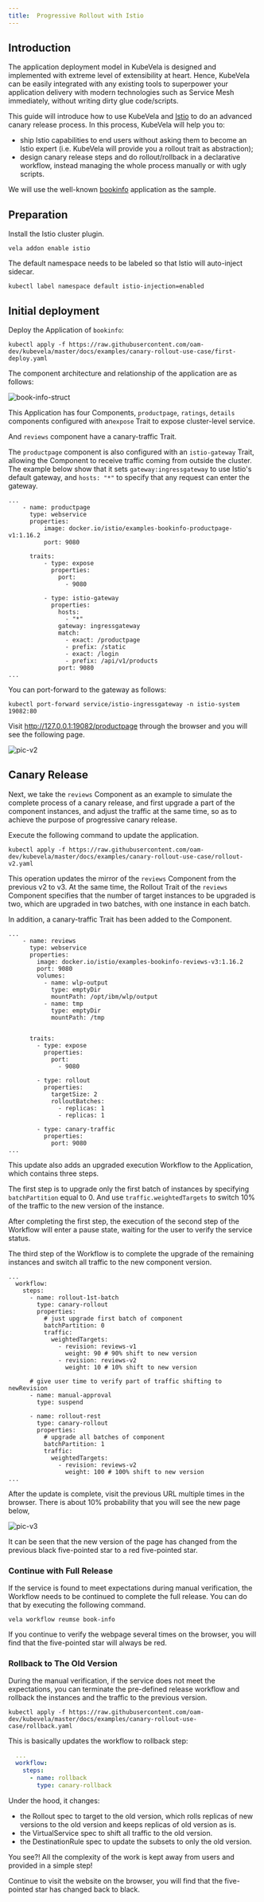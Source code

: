 ```yaml
---
title:  Progressive Rollout with Istio
---
```


## Introduction

The application deployment model in KubeVela is designed and implemented with extreme level of extensibility at heart. Hence, KubeVela can be easily integrated with any existing tools to superpower your application delivery with modern technologies such as Service Mesh immediately, without writing dirty glue code/scripts.

This guide will introduce how to use KubeVela and [Istio](https://istio.io/latest/) to do an advanced canary release process. In this process, KubeVela will help you to:
- ship Istio capabilities to end users without asking them to become an Istio expert (i.e. KubeVela will provide you a rollout trait as abstraction);
- design canary release steps and do rollout/rollback in a declarative workflow, instead managing the whole process manually or with ugly scripts.

We will use the well-known [bookinfo](https://istio.io/latest/docs/examples/bookinfo/?ie=utf-8&hl=en&docs-search=Canary) application as the sample.

## Preparation

Install the Istio cluster plugin.
```shell
vela addon enable istio
```

The default namespace needs to be labeled so that Istio will auto-inject sidecar.

```shell
kubectl label namespace default istio-injection=enabled
```

## Initial deployment

Deploy the Application of `bookinfo`:

```shell
kubectl apply -f https://raw.githubusercontent.com/oam-dev/kubevela/master/docs/examples/canary-rollout-use-case/first-deploy.yaml
```

The component architecture and  relationship of the application are as follows:

![book-info-struct](../resources/book-info-struct.jpg)

This Application has four Components, `productpage`, `ratings`, `details` components configured with an`expose` Trait to expose cluster-level service.

And `reviews` component have a canary-traffic Trait.

The `productpage` component is also configured with an `istio-gateway` Trait, allowing the Component to receive traffic coming from outside the cluster. The example below show that it sets `gateway:ingressgateway` to use Istio's default gateway, and `hosts: "*"` to specify that any request can enter the gateway.
```shell
...
    - name: productpage
      type: webservice
      properties:
          image: docker.io/istio/examples-bookinfo-productpage-v1:1.16.2
          port: 9080

      traits:
          - type: expose
            properties:
              port:
                - 9080

          - type: istio-gateway
            properties:
              hosts:
                - "*"
              gateway: ingressgateway
              match:
                - exact: /productpage
                - prefix: /static
                - exact: /login
                - prefix: /api/v1/products
              port: 9080
...
```

You can port-forward to the gateway as follows:
```shell
kubectl port-forward service/istio-ingressgateway -n istio-system 19082:80
```
Visit http://127.0.0.1:19082/productpage through the browser and you will see the following page.

![pic-v2](../resources/canary-pic-v2.jpg)

## Canary Release

Next, we take the `reviews` Component as an example to simulate the complete process of a canary release, and first upgrade a part of the component instances, and adjust the traffic at the same time, so as to achieve the purpose of progressive canary release.

Execute the following command to update the application.
```shell
kubectl apply -f https://raw.githubusercontent.com/oam-dev/kubevela/master/docs/examples/canary-rollout-use-case/rollout-v2.yaml
```
This operation updates the mirror of the `reviews` Component from the previous v2 to v3. At the same time, the Rollout Trait of the `reviews` Component specifies that the number of target instances to be upgraded is two, which are upgraded in two batches, with one instance in each batch.

In addition, a canary-traffic Trait has been added to the Component.
```shell
...
    - name: reviews
      type: webservice
      properties:
        image: docker.io/istio/examples-bookinfo-reviews-v3:1.16.2
        port: 9080
        volumes:
          - name: wlp-output
            type: emptyDir
            mountPath: /opt/ibm/wlp/output
          - name: tmp
            type: emptyDir
            mountPath: /tmp


      traits:
        - type: expose
          properties:
            port:
              - 9080

        - type: rollout
          properties:
            targetSize: 2
            rolloutBatches:
              - replicas: 1
              - replicas: 1
              
        - type: canary-traffic
          properties:
            port: 9080
...
```

This update also adds an upgraded execution Workflow to the Application, which contains three steps.

The first step is to upgrade only the first batch of instances by specifying `batchPartition` equal to 0. And use `traffic.weightedTargets` to switch 10% of the traffic to the new version of the instance.

After completing the first step, the execution of the second step of the Workflow will enter a pause state, waiting for the user to verify the service status.

The third step of the Workflow is to complete the upgrade of the remaining instances and switch all traffic to the new component version.

```shell
...
  workflow:
    steps:
      - name: rollout-1st-batch
        type: canary-rollout
        properties:
          # just upgrade first batch of component
          batchPartition: 0
          traffic:
            weightedTargets:
              - revision: reviews-v1
                weight: 90 # 90% shift to new version
              - revision: reviews-v2
                weight: 10 # 10% shift to new version

      # give user time to verify part of traffic shifting to newRevision
      - name: manual-approval
        type: suspend

      - name: rollout-rest
        type: canary-rollout
        properties:
          # upgrade all batches of component
          batchPartition: 1
          traffic:
            weightedTargets:
              - revision: reviews-v2
                weight: 100 # 100% shift to new version
...
```

After the update is complete, visit the previous URL multiple times in the browser. There is about 10% probability that you will see the new page below,

![pic-v3](../resources/canary-pic-v3.jpg)

It can be seen that the new version of the page has changed from the previous black five-pointed star to a red five-pointed star.

### Continue with Full Release

If the service is found to meet expectations during manual verification, the Workflow needs to be continued to complete the full release. You can do that by executing the following command.

```shell
vela workflow reumse book-info
```

If you continue to verify the webpage several times on the browser, you will find that the five-pointed star will always be red.

### Rollback to The Old Version

During the manual verification, if the service does not meet the expectations, you can terminate the pre-defined release workflow and rollback the instances and the traffic to the previous version.

```shell
kubectl apply -f https://raw.githubusercontent.com/oam-dev/kubevela/master/docs/examples/canary-rollout-use-case/rollback.yaml
```

This is basically updates the workflow to rollback step:

```yaml
  ...
  workflow:
    steps:
      - name: rollback
        type: canary-rollback
```
Under the hood, it changes:
- the Rollout spec to target to the old version, which rolls replicas of new versions to the old version and keeps replicas of old version as is.
- the VirtualService spec to shift all traffic to the old version.
- the DestinationRule spec to update the subsets to only the old version.

You see?! All the complexity of the work is kept away from users and provided in a simple step!

Continue to visit the website on the browser, you will find that the five-pointed star has changed back to black.
